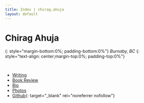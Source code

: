 ```yaml
---
title: Index | chirag.ahuja 
layout: default
---
```


# Chirag Ahuja
{: style="margin-bottom:0%; padding-bottom:0%"}
*Burnaby, BC*
{: style="text-align: center;margin-top:0%; padding-top:0%"}

<br>

* [Writing](../writings)
* [Book Review](../bookreviews)
* [Bio](../cv)
* [Photos](../photos)
* [Github](https://github.com/chiraghahuja){: target="_blank" rel="noreferrer nofollow"}
